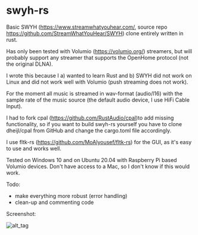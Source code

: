 # swyh-rs
Basic SWYH (https://www.streamwhatyouhear.com/, source repo https://github.com/StreamWhatYouHear/SWYH) clone entirely written in rust.

Has only been tested with Volumio (https://volumio.org/) streamers, but will probably support any streamer that supports the OpenHome protocol (not the original DLNA).

I wrote this because I a) wanted to learn Rust and b) SWYH did not work on Linux and did not work well with Volumio (push streaming does not work).

For the moment all music is streamed in wav-format (audio/l16) with the sample rate of the music source (the default audio device, I use HiFi Cable Input).

I had to fork cpal (https://github.com/RustAudio/cpal)to add missing functionality, so if you want to build swyh-rs yourself you have to clone dheijl/cpal from GitHub and change the cargo.toml file accordingly.

I use fltk-rs (https://github.com/MoAlyousef/fltk-rs) for the GUI, as it's easy to use and works well.

Tested on Windows 10 and on Ubuntu 20.04 with Raspberry Pi based Volumio devices. Don't have access to a Mac, so I don't know if this would work.

Todo: 

- make everything more robust (error handling)
- clean-up and commenting code

Screenshot:

![alt_tag](https://user-images.githubusercontent.com/2384545/94679970-461c5c80-0321-11eb-8b70-ac34679f9cb3.PNG)
